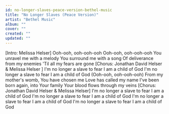 ```yaml
---
id: no-longer-slaves-peace-version-bethel-music
title: "No Longer Slaves (Peace Version)"
artist: "Bethel Music"
album: ""
cover: ""
created: ""
updated: ""
---
```


[Intro: Melissa Helser]
Ooh-ooh, ooh-ooh-ooh
Ooh-ooh, ooh-ooh-ooh
You unravel me with a melody
You surround me with a song
Of deliverance from my enemies
'Til all my fears are gone
[Chorus: Jonathan David Helser & 
Melissa Helser
]
I'm no longer a slave to fear
I am a child of God
I'm no longer a slave to fear
I am a child of God (Ooh-ooh, ooh-ooh-ooh)
From my mother's womb, You have chosen me
Love has called my name
I've been born again, into Your family
Your blood flows through my veins
[Chorus: Jonathan David Helser & Melissa Helser]
I'm no longer a slave to fear
I am a child of God
I'm no longer a slave to fear
I am a child of God
I'm no longer a slave to fear
I am a child of God
I'm no longer a slave to fear
I am a child of God